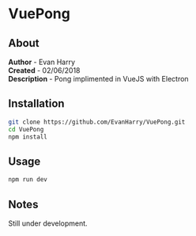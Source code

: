 # VuePong

## About
**Author** - Evan Harry  
**Created** - 02/06/2018  
**Description** - Pong implimented in VueJS with Electron

## Installation
```bash
git clone https://github.com/EvanHarry/VuePong.git
cd VuePong
npm install
```

## Usage
```bash
npm run dev
```

## Notes
Still under development.

